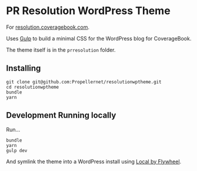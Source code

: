 # PR Resolution WordPress Theme

For [resolution.coveragebook.com](https://resolution.coveragebook.com).

Uses [Gulp](https://gulpjs.com) to build a minimal CSS for the WordPress blog for CoverageBook.

The theme itself is in the `prresolution` folder.

## Installing

```
git clone git@github.com:Propellernet/resolutionwptheme.git
cd resolutionwptheme
bundle
yarn
```


## Development Running locally

Run...

```
bundle
yarn
gulp dev
```

And symlink the theme into a WordPress install using [Local by Flywheel](https://localbyflywheel.com).

